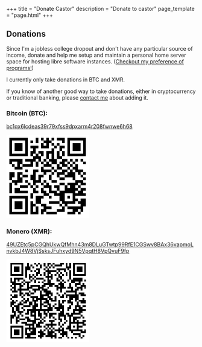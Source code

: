 +++
title = "Donate Castor"
description = "Donate to castor"
page_template = "page.html"
+++

## Donations

Since I'm a jobless college dropout and don't have any particular source of income, donate and help me setup and maintain a personal home server space for hosting libre software instances. ([Checkout my preference of programs!](/programs))

I currently only take donations in BTC and XMR.

If you know of another good way to take donations, either in cryptocurrency or traditional banking, please [contact me](/contact/) about adding it.

<div class="donate">

### Bitcoin (BTC):

<p><a href="bitcoin:bc1qx6lcdeas39r79xfss9dpxarm4r208fwnwe6h68">bc1qx6lcdeas39r79xfss9dpxarm4r208fwnwe6h68</a></p>

![BitcoinAddress](/assets/images/donate/btc.png)

### Monero (XMR):

<p><a href="monero:49UZEtc5pCGQhUkwQfMhn43m8DLuGTwtp99RfE1CGSwv8BAx36vapmoLnvkbJ4W8VjSsksJFuhxyd9N5VpqtH8VpQvuF9fp">49UZEtc5pCGQhUkwQfMhn43m8DLuGTwtp99RfE1CGSwv8BAx36vapmoLnvkbJ4W8VjSsksJFuhxyd9N5VpqtH8VpQvuF9fp</a></p>

![BitcoinAddress](/assets/images/donate/xmr.png)

</div>

